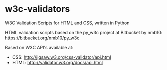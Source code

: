 w3c-validators
==============

W3C Validation Scripts for HTML and CSS, written in Python

HTML validation scripts based on the py_w3c project at Bitbucket by nmb10: https://bitbucket.org/nmb10/py_w3c

Based on W3C API's available at:
* CSS: http://jigsaw.w3.org/css-validator/api.html
* HTML: http://validator.w3.org/docs/api.html
